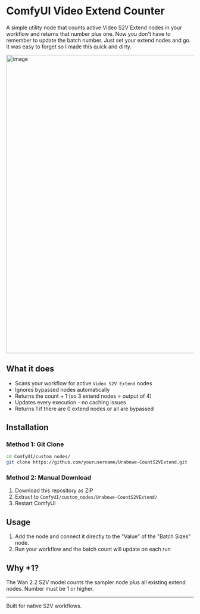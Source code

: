 # ComfyUI Video Extend Counter

A simple utility node that counts active Video S2V Extend nodes in your workflow and returns that number plus one. Now you don't have to remember to update the batch number. Just set your extend nodes and go. It was easy to forget so I made this quick and dirty.


<img width="971" height="799" alt="image" src="https://github.com/user-attachments/assets/f5faa256-7706-4cb8-a138-0906210f5710" />


## What it does

- Scans your workflow for active `Video S2V Extend` nodes
- Ignores bypassed nodes automatically  
- Returns the count + 1 (so 3 extend nodes = output of 4)
- Updates every execution - no caching issues
- Returns 1 if there are 0 extend nodes or all are bypassed

## Installation

### Method 1: Git Clone
```bash
cd ComfyUI/custom_nodes/
git clone https://github.com/yourusername/Urabewe-CountS2VExtend.git
```

### Method 2: Manual Download
1. Download this repository as ZIP
2. Extract to `ComfyUI/custom_nodes/Urabewe-CountS2VExtend/`
3. Restart ComfyUI

## Usage

1. Add the node and connect it directly to the "Value" of the "Batch Sizes" node.
2. Run your workflow and the batch count will update on each run


## Why +1?

The Wan 2.2 S2V model counts the sampler node plus all existing extend nodes. Number must be 1 or higher.

---

Built for native S2V workflows.
